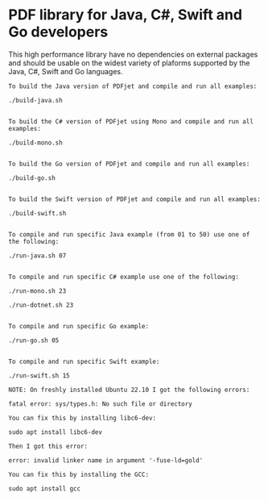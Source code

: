 # PDF library for Java, C#, Swift and Go developers

This high performance library have no dependencies on external packages and should be usable on the widest variety of plaforms supported by the Java, C#, Swift and Go languages.


```
To build the Java version of PDFjet and compile and run all examples:

./build-java.sh


To build the C# version of PDFjet using Mono and compile and run all examples:

./build-mono.sh


To build the Go version of PDFjet and compile and run all examples:

./build-go.sh


To build the Swift version of PDFjet and compile and run all examples:

./build-swift.sh


To compile and run specific Java example (from 01 to 50) use one of the following:

./run-java.sh 07


To compile and run specific C# example use one of the following:

./run-mono.sh 23

./run-dotnet.sh 23


To compile and run specific Go example:

./run-go.sh 05


To compile and run specific Swift example:

./run-swift.sh 15

NOTE: On freshly installed Ubuntu 22.10 I got the following errors:

fatal error: sys/types.h: No such file or directory

You can fix this by installing libc6-dev:

sudo apt install libc6-dev

Then I got this error:

error: invalid linker name in argument '-fuse-ld=gold'

You can fix this by installing the GCC:

sudo apt install gcc

